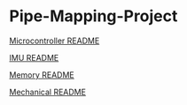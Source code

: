 # Pipe-Mapping-Project

[Microcontroller README](projectDocumentation/microcontrollerSubsystem/README.md)

[IMU README](projectDocumentation/imu/README.md)

[Memory README](projectDocumentation/memory/README.md)

[Mechanical README](projectDocumentation/mechanicalSubsystem/README.md)
